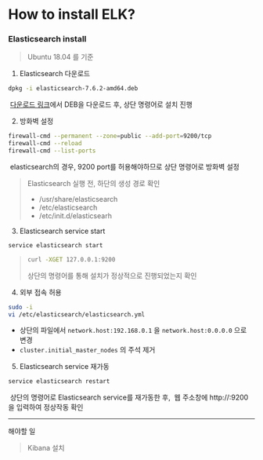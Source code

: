 # How to install ELK?
### Elasticsearch install

> Ubuntu 18.04 를 기준

1. Elasticsearch 다운로드

```bash
dpkg -i elasticsearch-7.6.2-amd64.deb
```

​		[다운로드 링크](https://www.elastic.co/kr/downloads/elasticsearch)에서 DEB을 다운로드 후, 상단 명령어로 설치 진행



2. 방화벽 설정

```bash
firewall-cmd --permanent --zone=public --add-port=9200/tcp
firewall-cmd --reload
firewall-cmd --list-ports
```

​		elasticsearch의 경우, 9200 port를 허용해야하므로 상단 명령어로 방화벽 설정



> Elasticsearch 실행 전, 하단의 생성 경로 확인
>
> - /usr/share/elasticsearch
> - /etc/elasticsearch
> - /etc/init.d/elasticsearh



3. Elasticsearch service start

```bash
service elasticsearch start
```



> ```bash
> curl -XGET 127.0.0.1:9200
> ```
>
> 상단의 명령어를 통해 설치가 정상적으로 진행되었는지 확인



4. 외부 접속 허용

```bash
sudo -i
vi /etc/elasticsearch/elasticsearch.yml
```

- 상단의 파일에서 `network.host:192.168.0.1` 을 `network.host:0.0.0.0` 으로 변경
- `cluster.initial_master_nodes` 의 주석 제거



5. Elasticsearch service 재가동

```bash
service elasticsearch restart
```

​		상단의 명령어로 Elasticsearch service를 재가동한 후, 
​		웹 주소창에 http://<ip address>:9200 을 입력하여 정상작동 확인

------

해야할 일

> Kibana 설치